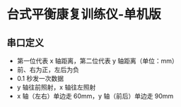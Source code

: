<!--
 * @Author      : Mr.bin
 * @Date        : 2023-06-16 21:37:05
 * @LastEditTime: 2023-06-16 22:39:38
 * @Description : energy-n14-e13-mtt-table-balance-instrument
-->

# 台式平衡康复训练仪-单机版

## 串口定义

- 第一位代表 x 轴距离，第二位代表 y 轴距离（单位：mm）
- 前、右为正，左后为负
- 0.1 秒发一次数据
- y 轴往前照射，x 轴往左照射
- x 轴（左右）单边走 60mm，y 轴（前后）单边走 90mm
